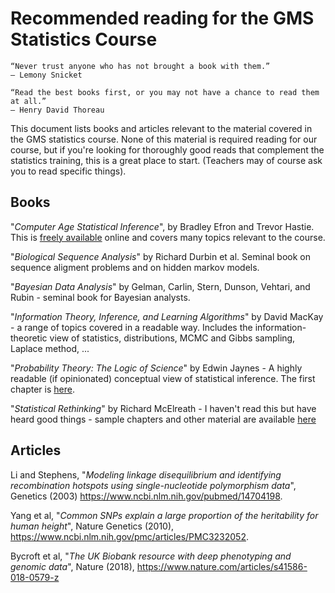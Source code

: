 # Recommended reading for the GMS Statistics Course

    “Never trust anyone who has not brought a book with them.”
    – Lemony Snicket

    “Read the best books first, or you may not have a chance to read them at all.”
    – Henry David Thoreau




This document lists books and articles relevant to the material covered in the GMS statistics course.
None of this material is required reading for our course, but if you're looking for thoroughly good
reads that complement the statistics training, this is a great place to start.  (Teachers may of course ask you to read specific things).

## Books

"*Computer Age Statistical Inference*", by Bradley Efron and Trevor Hastie.  This is [freely available](http://web.stanford.edu/~hastie/CASI/) online and covers many topics relevant to the course.

"*Biological Sequence Analysis*" by Richard Durbin et al.  Seminal book on sequence aligment problems and on hidden markov models.

"*Bayesian Data Analysis*" by Gelman, Carlin, Stern, Dunson, Vehtari, and Rubin - seminal book for Bayesian analysts.

"*Information Theory, Inference, and Learning Algorithms*" by David MacKay - a range of topics covered in a readable way. Includes the information-theoretic view of statistics, distributions, MCMC and Gibbs sampling, Laplace method, ... 

"*Probability Theory: The Logic of Science*" by Edwin Jaynes - A highly readable (if opinionated) conceptual view of statistical inference.  The first chapter is [here](https://bayes.wustl.edu/etj/prob/book.pdf).

"*Statistical Rethinking*" by Richard McElreath - I haven't read this but have heard good things - sample chapters and other material are available [here](https://xcelab.net/rm/statistical-rethinking/)

## Articles

Li and Stephens, "*Modeling linkage disequilibrium and identifying recombination hotspots using single-nucleotide polymorphism data*", Genetics (2003) https://www.ncbi.nlm.nih.gov/pubmed/14704198.  

Yang et al, "*Common SNPs explain a large proportion of the heritability for human height*", Nature Genetics (2010), https://www.ncbi.nlm.nih.gov/pmc/articles/PMC3232052.

Bycroft et al, "*The UK Biobank resource with deep phenotyping and genomic data*", Nature (2018), https://www.nature.com/articles/s41586-018-0579-z


